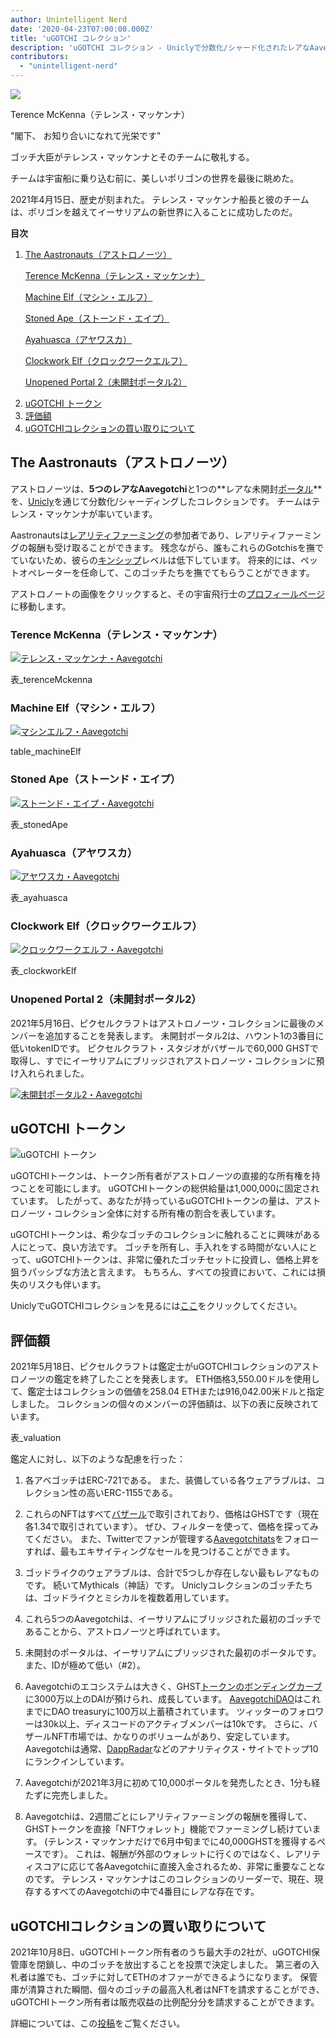 ```yaml
---
author: Unintelligent Nerd
date: '2020-04-23T07:00:00.000Z'
title: 'uGOTCHI コレクション'
description: 'uGOTCHI コレクション - Uniclyで分数化/シャード化されたレアなAavegotchiのセット'
contributors:
  - "unintelligent-nerd"
---
```


<div class="headerImageContainer">
<img class="headerImage" src="/ugotchi/terence-mckenna.svg">
<p class="headerImageText">Terence McKenna（テレンス・マッケンナ）</p>
</div>

"閣下、 お知り合いになれて光栄です"

ゴッチ大臣がテレンス・マッケンナとそのチームに敬礼する。

チームは宇宙船に乗り込む前に、美しいポリゴンの世界を最後に眺めた。

2021年4月15日、歴史が刻まれた。 テレンス・マッケンナ船長と彼のチームは、ポリゴンを越えてイーサリアムの新世界に入ることに成功したのだ。

<div class="contentsBox">

**目次**

<ol>
<li><a href=#the-aastronauts>The Aastronauts（アストロノーツ）</a></li>
<p><a href=#terence-mckenna>Terence McKenna（テレンス・マッケンナ）</a></p>
<p><a href=#machine-elf>Machine Elf（マシン・エルフ）</a></p>
<p><a href=#stoned-ape>Stoned Ape（ストーンド・エイプ）</a></p>
<p><a href=#ayahuasca>Ayahuasca（アヤワスカ）</a></p>
<p><a href=#clockwork-elf>Clockwork Elf（クロックワークエルフ）</a></p>
<p><a href=#unopened-portal-2>Unopened Portal 2（未開封ポータル2）</a></p>
<li><a href=#ugotchi-token>uGOTCHI トークン</a></li>
<li><a href=#valuation>評価額</a></li>
<li><a href=#buyout-of-the-ugotchi-collection>uGOTCHIコレクションの買い取りについて</a></li>
</ol>

</div>

## The Aastronauts（アストロノーツ）

アストロノーツは、**5つのレアなAavegotchi**と1つの**レアな未開封[ポータル](/portals)**を、[Unicly](https://www.unic.ly/)を通じて分数化/シャーディングしたコレクションです。 チームはテレンス・マッケンナが率いています。

Aastronautsは[レアリティファーミング](/rarity-farming)の参加者であり、レアリティファーミングの報酬も受け取ることができます。 残念ながら、誰もこれらのGotchisを撫でていないため、彼らの[キンシップ](/traits#kinship)レベルは低下しています。 将来的には、ペットオペレーターを任命して、このゴッチたちを撫でてもらうことができます。

アストロノートの画像をクリックすると、その宇宙飛行士の[プロフィールページ](/aavegotchi-profile)に移動します。

### Terence McKenna（テレンス・マッケンナ）

<a href="https://aavegotchi.com/gotchi/1549" target="_blank"><img src = "/ugotchi/terence-mckenna.svg" alt = "テレンス・マッケンナ・Aavegotchi"></a>

表_terenceMckenna

### Machine Elf（マシン・エルフ）

<a href="https://aavegotchi.com/gotchi/8062" target="_blank"><img src = "/ugotchi/machine-elf.svg" alt = "マシンエルフ・Aavegotchi"></a>

table_machineElf

### Stoned Ape（ストーンド・エイプ）

<a href="https://aavegotchi.com/gotchi/4479" target="_blank"><img src = "/ugotchi/stoned-ape.svg" alt = "ストーンド・エイプ・Aavegotchi"></a>

表_stonedApe

### Ayahuasca（アヤワスカ）

<a href="https://aavegotchi.com/gotchi/9106" target="_blank"><img src = "/ugotchi/ayahuasca.svg" alt = "アヤワスカ・Aavegotchi"></a>

表_ayahuasca

### Clockwork Elf（クロックワークエルフ）

<a href="https://aavegotchi.com/gotchi/1306" target="_blank"><img src = "/ugotchi/clockwork-elf.svg" alt = "クロックワークエルフ・Aavegotchi"></a>

表_clockworkElf

### Unopened Portal 2（未開封ポータル2）

2021年5月16日、ピクセルクラフトはアストロノーツ・コレクションに最後のメンバーを追加することを発表します。 未開封ポータル2は、ハウント1の3番目に低いtokenIDです。 ピクセルクラフト・スタジオがバザールで60,000 GHSTで取得し、すでにイーサリアムにブリッジされアストロノーツ・コレクションに預け入れられました。

<a href="https://aavegotchi.com/portal/2" target="_blank"><img src = "/ugotchi/unopened-portal-2.svg" alt = "未開封ポータル2・Aavegotchi"></a>

## uGOTCHI トークン

<img src = "/ugotchi/ugotchi-token.svg" alt = "uGOTCHI トークン" />

uGOTCHIトークンは、トークン所有者がアストロノーツの直接的な所有権を持つことを可能にします。 uGOTCHIトークンの総供給量は1,000,000に固定されています。 したがって、あなたが持っているuGOTCHIトークンの量は、アストロノーツ・コレクション全体に対する所有権の割合を表しています。

uGOTCHIトークンは、希少なゴッチのコレクションに触れることに興味がある人にとって、良い方法です。 ゴッチを所有し、手入れをする時間がない人にとって、uGOTCHIトークンは、非常に優れたゴッチセットに投資し、価格上昇を狙うパッシブな方法と言えます。 もちろん、すべての投資において、これには損失のリスクも伴います。

UniclyでuGOTCHIコレクションを見るには[ここ](https://www.app.unic.ly/#/utoken-contract/0x30c2a84aed6db30e31cf4d7059b1836c12c68068)をクリックしてください。

## 評価額

2021年5月18日、ピクセルクラフトは鑑定士がuGOTCHIコレクションのアストロノーツの鑑定を終了したことを発表します。 ETH価格3,550.00ドルを使用して、鑑定士はコレクションの価値を258.04 ETHまたは916,042.00米ドルと指定しました。 コレクションの個々のメンバーの評価額は、以下の表に反映されています。

表_valuation

鑑定人に対し、以下のような配慮を行った：

1. 各アベゴッチはERC-721である。 また、装備している各ウェアラブルは、コレクション性の高いERC-1155である。

2. これらのNFTはすべて[バザール](/baazaar)で取引されており、価格はGHSTです（現在各1.34で取引されています）。 ぜひ、フィルターを使って、価格を探ってみてください。 また、Twitterでファンが管理する[Aavegotchitats](https://twitter.com/GotchiStats)をフォローすれば、最もエキサイティングなセールを見つけることができます。

3. ゴッドライクのウェアラブルは、合計で5つしか存在しない最もレアなものです。 続いてMythicals（神話）です。 Uniclyコレクションのゴッチたちは、ゴッドライクとミシカルを複数着用しています。

4. これら5つのAavegotchiは、イーサリアムにブリッジされた最初のゴッチであることから、アストロノーツと呼ばれています。

5. 未開封のポータルは、イーサリアムにブリッジされた最初のポータルです。 また、IDが極めて低い（#2）。

6. Aavegotchiのエコシステムは大きく、GHST[トークンのボンディングカーブ](/curve)に3000万以上のDAIが預けられ、成長しています。 [AavegotchiDAO](/dao)はこれまでにDAO treasuryに100万以上蓄積されています。 ツィッターのフォロワーは30k以上、ディスコードのアクティブメンバーは10kです。 さらに、バザールNFT市場では、かなりのボリュームがあり、安定しています。 Aavegotchiは通常、[DappRadar](https://dappradar.com/)などのアナリティクス・サイトでトップ10にランクインしています。

7. Aavegotchiが2021年3月に初めて10,000ポータルを発売したとき、1分も経たずに完売しました。

8. Aavegotchiは、2週間ごとにレアリティファーミングの報酬を獲得して、GHSTトークンを直接「NFTウォレット」機能でファーミングし続けています。 (テレンス・マッケンナだけで6月中旬までに40,000GHSTを獲得するペースです）。 これは、報酬が外部のウォレットに行くのではなく、レアリティスコアに応じて各Aavegotchiに直接入金されるため、非常に重要なことなのです。 テレンス・マッケンナはこのコレクションのリーダーで、現在、現存するすべてのAavegotchiの中で4番目にレアな存在です。

## uGOTCHIコレクションの買い取りについて

2021年10月8日、uGOTCHIトークン所有者のうち最大手の2社が、uGOTCHI保管庫を閉鎖し、中のゴッチを放出することを投票で決定しました。 第三者の入札者は誰でも、ゴッチに対してETHのオファーができるようになります。 保管庫が清算された瞬間、個々のゴッチの最高入札者はNFTを請求することができ、uGOTCHIトークン所有者は販売収益の比例配分分を請求することができます。

詳細については、この[投稿](https://medium.com/unicly/countdown-for-the-aavegotchi-aastronauts-aauction-940972456277)をご覧ください。